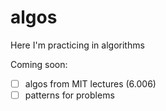 # algos
Here I'm practicing in algorithms

Coming soon:
- [ ] algos from MIT lectures (6.006)
- [ ] patterns for problems
